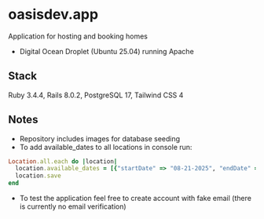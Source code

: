 # oasisdev.app

Application for hosting and booking homes

- Digital Ocean Droplet (Ubuntu 25.04) running Apache

## Stack

Ruby 3.4.4, Rails 8.0.2, PostgreSQL 17, Tailwind CSS 4

## Notes

- Repository includes images for database seeding
- To add available_dates to all locations in console run:

```ruby
Location.all.each do |location|
  location.available_dates = [{"startDate" => "08-21-2025", "endDate" => "12-31-2025"}]
  location.save
end
```

- To test the application feel free to create account with fake email
  (there is currently no email verification)
